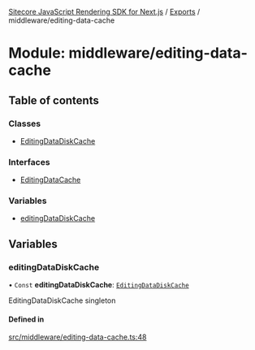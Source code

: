 [Sitecore JavaScript Rendering SDK for Next.js](../README.md) / [Exports](../modules.md) / middleware/editing-data-cache

# Module: middleware/editing-data-cache

## Table of contents

### Classes

- [EditingDataDiskCache](../classes/middleware_editing_data_cache.EditingDataDiskCache.md)

### Interfaces

- [EditingDataCache](../interfaces/middleware_editing_data_cache.EditingDataCache.md)

### Variables

- [editingDataDiskCache](middleware_editing_data_cache.md#editingdatadiskcache)

## Variables

### editingDataDiskCache

• `Const` **editingDataDiskCache**: [`EditingDataDiskCache`](../classes/middleware_editing_data_cache.EditingDataDiskCache.md)

EditingDataDiskCache singleton

#### Defined in

[src/middleware/editing-data-cache.ts:48](https://github.com/Sitecore/jss/blob/bd756fd2/packages/sitecore-jss-nextjs/src/middleware/editing-data-cache.ts#L48)
